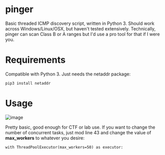 # pinger

Basic threaded ICMP discovery script, written in Python 3. Should work across Windows/Linux/OSX, but haven't tested extensively. Technically, pinger can scan Class B or A ranges but I'd use a pro tool for that if I were you.

# Requirements

Compatible with Python 3. Just needs the netaddr package:

```
pip3 install netaddr
```
# Usage

![image](https://github.com/s-w-1-t-c-h/pinger/assets/6980812/e0f6e3fa-eb00-4e21-84dd-2101fc7c394b)

Pretty basic, good enough for CTF or lab use. If you want to change the number of concurrent tasks, just mod line 43 and change the value of **max_workers** to whatever you desire:

```
with ThreadPoolExecutor(max_workers=50) as executor:
```
